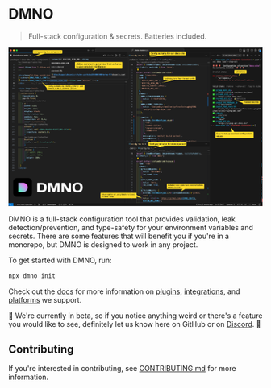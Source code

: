 # DMNO

>Full-stack configuration & secrets.
>Batteries included.

![DMNO](packages/docs-site/src/assets/blog/screenshot-with-comments.png)

DMNO is a full-stack configuration tool that provides validation, leak detection/prevention, and type-safety for your environment variables and secrets. There are some features that will benefit you if you're in a monorepo, but DMNO is designed to work in any project.

To get started with DMNO, run: 
  
```bash
npx dmno init
```

Check out the [docs](https://dmno.dev/docs) for more information on [plugins](https://dmno.dev/docs/plugins/overview/), [integrations](https://dmno.dev/docs/integrations/overview/), and [platforms](https://dmno.dev/docs/platforms/overview/) we support.

🚧 We're currently in beta, so if you notice anything weird or there's a feature you would like to see, definitely let us know here on GitHub or on [Discord](https://chat.dmno.dev). 🚧


## Contributing

If you're interested in contributing, see [CONTRIBUTING.md](CONTRIBUTING.md) for more information.

